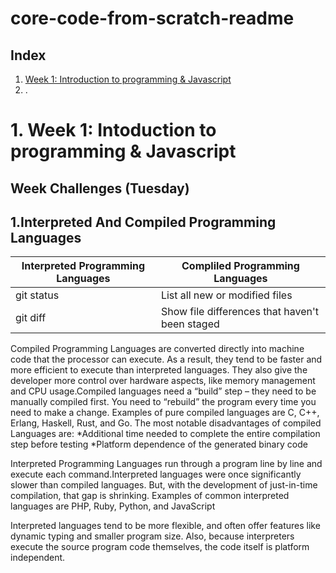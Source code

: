 # core-code-from-scratch-readme

## Index

1. [ Week 1: Introduction to programming & Javascript](#1-Week-1-Introduction-to-programing-&-Javascript)
2. .

# 1. Week 1: Intoduction to programming & Javascript
    
   ## Week Challenges (Tuesday)

## 1.Interpreted And Compiled Programming Languages

| Interpreted Programming Languages | Compliled Programming Languages |
| --- | --- |
| git status | List all new or modified files |
| git diff | Show file differences that haven't been staged |



Compiled Programming Languages are converted directly into machine code that the processor can execute. As a result, they tend to be faster and more efficient to execute than interpreted languages. They also give the developer more control over hardware aspects, like memory management and CPU usage.Compiled languages need a “build” step – they need to be manually compiled first. You need to “rebuild” the program every time you need to make a change.
Examples of pure compiled languages are C, C++, Erlang, Haskell, Rust, and Go.
The most notable disadvantages of compiled Languages are:
*Additional time needed to complete the entire compilation step before testing
*Platform dependence of the generated binary code

Interpreted Programming Languages run through a program line by line and execute each command.Interpreted languages were once significantly slower than compiled languages. But, with the development of just-in-time compilation, that gap is shrinking.
Examples of common interpreted languages are PHP, Ruby, Python, and JavaScript

Interpreted languages tend to be more flexible, and often offer features like dynamic typing and smaller program size. Also, because interpreters execute the source program code themselves, the code itself is platform independent.
